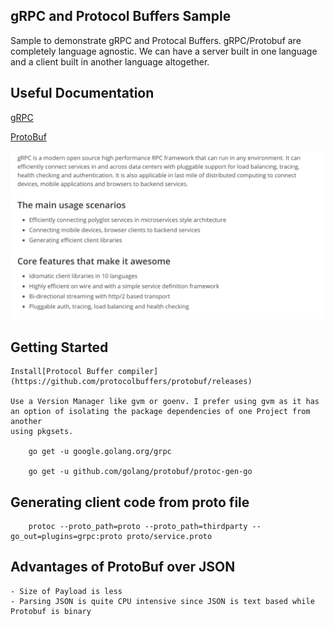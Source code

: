 ## gRPC and Protocol Buffers Sample

Sample to demonstrate gRPC and Protocal Buffers. gRPC/Protobuf are completely language agnostic. We can have a server built in one language and 
a client built in another language altogether.

## Useful Documentation

[gRPC](https://grpc.io)

[ProtoBuf](https://developers.google.com/protocol-buffers)


![gRPC](images/gRPC.png)


## Getting Started

    Install[Protocol Buffer compiler] (https://github.com/protocolbuffers/protobuf/releases)

    Use a Version Manager like gvm or goenv. I prefer using gvm as it has an option of isolating the package dependencies of one Project from another
    using pkgsets. 

        go get -u google.golang.org/grpc

        go get -u github.com/golang/protobuf/protoc-gen-go

 ## Generating client code from proto file

        protoc --proto_path=proto --proto_path=thirdparty --go_out=plugins=grpc:proto proto/service.proto

## Advantages of ProtoBuf over JSON 

    - Size of Payload is less
    - Parsing JSON is quite CPU intensive since JSON is text based while Protobuf is binary